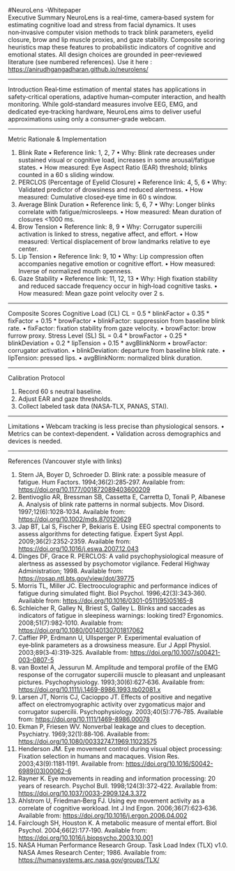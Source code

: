 #NeuroLens -Whitepaper  
Executive Summary
NeuroLens is a real‑time, camera‑based system for estimating cognitive load and stress from facial dynamics. It uses non‑invasive computer vision methods to track blink parameters, eyelid closure, brow and lip muscle proxies, and gaze stability. Composite scoring heuristics map these features to probabilistic indicators of cognitive and emotional states. All design choices are grounded in peer‑reviewed literature (see numbered references).
Use it here : https://anirudhgangadharan.github.io/neurolens/
________________________________________
Introduction
Real‑time estimation of mental states has applications in safety‑critical operations, adaptive human–computer interaction, and health monitoring. While gold‑standard measures involve EEG, EMG, and dedicated eye‑tracking hardware, NeuroLens aims to deliver useful approximations using only a consumer‑grade webcam.
________________________________________
Metric Rationale & Implementation
1. Blink Rate
•	Reference link: 1, 2, 7
•	Why: Blink rate decreases under sustained visual or cognitive load, increases in some arousal/fatigue states.
•	How measured: Eye Aspect Ratio (EAR) threshold; blinks counted in a 60 s sliding window.
2. PERCLOS (Percentage of Eyelid Closure)
•	Reference link: 4, 5, 6
•	Why: Validated predictor of drowsiness and reduced alertness.
•	How measured: Cumulative closed‑eye time in 60 s window.
3. Average Blink Duration
•	Reference link: 5, 6, 7
•	Why: Longer blinks correlate with fatigue/microsleeps.
•	How measured: Mean duration of closures <1000 ms.
4. Brow Tension
•	Reference link: 8, 9
•	Why: Corrugator supercilii activation is linked to stress, negative affect, and effort.
•	How measured: Vertical displacement of brow landmarks relative to eye center.
5. Lip Tension
•	Reference link: 9, 10
•	Why: Lip compression often accompanies negative emotion or cognitive effort.
•	How measured: Inverse of normalized mouth openness.
6. Gaze Stability
•	Reference link: 11, 12, 13
•	Why: High fixation stability and reduced saccade frequency occur in high‑load cognitive tasks.
•	How measured: Mean gaze point velocity over 2 s.
________________________________________
Composite Scores
Cognitive Load (CL)
CL = 0.5 * blinkFactor + 0.35 * fixFactor + 0.15 * browFactor
•	blinkFactor: suppression from baseline blink rate.
•	fixFactor: fixation stability from gaze velocity.
•	browFactor: brow furrow proxy.
Stress Level (SL)
SL = 0.4 * browFactor + 0.25 * blinkDeviation + 0.2 * lipTension + 0.15 * avgBlinkNorm
•	browFactor: corrugator activation.
•	blinkDeviation: departure from baseline blink rate.
•	lipTension: pressed lips.
•	avgBlinkNorm: normalized blink duration.
________________________________________
Calibration Protocol
1.	Record 60 s neutral baseline.
2.	Adjust EAR and gaze thresholds.
3.	Collect labeled task data (NASA‑TLX, PANAS, STAI).
________________________________________
Limitations
•	Webcam tracking is less precise than physiological sensors.
•	Metrics can be context‑dependent.
•	Validation across demographics and devices is needed.
________________________________________
References (Vancouver style with links)
1.	Stern JA, Boyer D, Schroeder D. Blink rate: a possible measure of fatigue. Hum Factors. 1994;36(2):285‑297. Available from: https://doi.org/10.1177/001872089403600209
2.	Bentivoglio AR, Bressman SB, Cassetta E, Carretta D, Tonali P, Albanese A. Analysis of blink rate patterns in normal subjects. Mov Disord. 1997;12(6):1028‑1034. Available from: https://doi.org/10.1002/mds.870120629
3.	Jap BT, Lal S, Fischer P, Bekiaris E. Using EEG spectral components to assess algorithms for detecting fatigue. Expert Syst Appl. 2009;36(2):2352‑2359. Available from: https://doi.org/10.1016/j.eswa.2007.12.043
4.	Dinges DF, Grace R. PERCLOS: A valid psychophysiological measure of alertness as assessed by psychomotor vigilance. Federal Highway Administration; 1998. Available from: https://rosap.ntl.bts.gov/view/dot/39775
5.	Morris TL, Miller JC. Electrooculographic and performance indices of fatigue during simulated flight. Biol Psychol. 1996;42(3):343‑360. Available from: https://doi.org/10.1016/0301-0511(95)05165-8
6.	Schleicher R, Galley N, Briest S, Galley L. Blinks and saccades as indicators of fatigue in sleepiness warnings: looking tired? Ergonomics. 2008;51(7):982‑1010. Available from: https://doi.org/10.1080/00140130701817062
7.	Caffier PP, Erdmann U, Ullsperger P. Experimental evaluation of eye‑blink parameters as a drowsiness measure. Eur J Appl Physiol. 2003;89(3‑4):319‑325. Available from: https://doi.org/10.1007/s00421-003-0807-5
8.	van Boxtel A, Jessurun M. Amplitude and temporal profile of the EMG response of the corrugator supercilii muscle to pleasant and unpleasant pictures. Psychophysiology. 1993;30(6):627‑636. Available from: https://doi.org/10.1111/j.1469-8986.1993.tb02081.x
9.	Larsen JT, Norris CJ, Cacioppo JT. Effects of positive and negative affect on electromyographic activity over zygomaticus major and corrugator supercilii. Psychophysiology. 2003;40(5):776‑785. Available from: https://doi.org/10.1111/1469-8986.00078
10.	Ekman P, Friesen WV. Nonverbal leakage and clues to deception. Psychiatry. 1969;32(1):88‑106. Available from: https://doi.org/10.1080/00332747.1969.11023575
11.	Henderson JM. Eye movement control during visual object processing: Fixation selection in humans and macaques. Vision Res. 2003;43(9):1181‑1191. Available from: https://doi.org/10.1016/S0042-6989(03)00062-6
12.	Rayner K. Eye movements in reading and information processing: 20 years of research. Psychol Bull. 1998;124(3):372‑422. Available from: https://doi.org/10.1037/0033-2909.124.3.372
13.	Ahlstrom U, Friedman‑Berg FJ. Using eye movement activity as a correlate of cognitive workload. Int J Ind Ergon. 2006;36(7):623‑636. Available from: https://doi.org/10.1016/j.ergon.2006.04.002
14.	Fairclough SH, Houston K. A metabolic measure of mental effort. Biol Psychol. 2004;66(2):177‑190. Available from: https://doi.org/10.1016/j.biopsycho.2003.10.001
15.	NASA Human Performance Research Group. Task Load Index (TLX) v1.0. NASA Ames Research Center; 1986. Available from: https://humansystems.arc.nasa.gov/groups/TLX/
